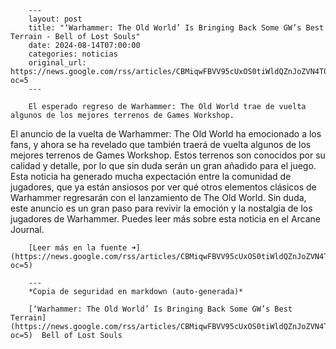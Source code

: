         ---
        layout: post
        title: "‘Warhammer: The Old World’ Is Bringing Back Some GW’s Best Terrain - Bell of Lost Souls"
        date: 2024-08-14T07:00:00
        categories: noticias
        original_url: https://news.google.com/rss/articles/CBMiqwFBVV95cUxOS0tiWldQZnJoZVN4T0ZMckpidk9pQXZZMkpQZHJhMENKXzlIN0lscXRDcU1jZ2Jub2NibVJDeDNiOHk1ZEozWUNGU1RtMVRSajhPd18waTlZSEFQYUstdW1jYTB4ZWpSMTgtdjhSdmx1d01zcjV6cTlpUFVyXzBHWFp1LUdkNmdsV2o5b3BkSi15WXg1OFFtc2hXLVllNDlIcVNaUklKNnZPRm8?oc=5
        ---

        El esperado regreso de Warhammer: The Old World trae de vuelta algunos de los mejores terrenos de Games Workshop.
El anuncio de la vuelta de Warhammer: The Old World ha emocionado a los fans, y ahora se ha revelado que también traerá de vuelta algunos de los mejores terrenos de Games Workshop. Estos terrenos son conocidos por su calidad y detalle, por lo que sin duda serán un gran añadido para el juego. Esta noticia ha generado mucha expectación entre la comunidad de jugadores, que ya están ansiosos por ver qué otros elementos clásicos de Warhammer regresarán con el lanzamiento de The Old World. Sin duda, este anuncio es un gran paso para revivir la emoción y la nostalgia de los jugadores de Warhammer. Puedes leer más sobre esta noticia en el Arcane Journal.

        [Leer más en la fuente ➜](https://news.google.com/rss/articles/CBMiqwFBVV95cUxOS0tiWldQZnJoZVN4T0ZMckpidk9pQXZZMkpQZHJhMENKXzlIN0lscXRDcU1jZ2Jub2NibVJDeDNiOHk1ZEozWUNGU1RtMVRSajhPd18waTlZSEFQYUstdW1jYTB4ZWpSMTgtdjhSdmx1d01zcjV6cTlpUFVyXzBHWFp1LUdkNmdsV2o5b3BkSi15WXg1OFFtc2hXLVllNDlIcVNaUklKNnZPRm8?oc=5)

        ---
        *Copia de seguridad en markdown (auto-generada)*

        [‘Warhammer: The Old World’ Is Bringing Back Some GW’s Best Terrain](https://news.google.com/rss/articles/CBMiqwFBVV95cUxOS0tiWldQZnJoZVN4T0ZMckpidk9pQXZZMkpQZHJhMENKXzlIN0lscXRDcU1jZ2Jub2NibVJDeDNiOHk1ZEozWUNGU1RtMVRSajhPd18waTlZSEFQYUstdW1jYTB4ZWpSMTgtdjhSdmx1d01zcjV6cTlpUFVyXzBHWFp1LUdkNmdsV2o5b3BkSi15WXg1OFFtc2hXLVllNDlIcVNaUklKNnZPRm8?oc=5)  Bell of Lost Souls
